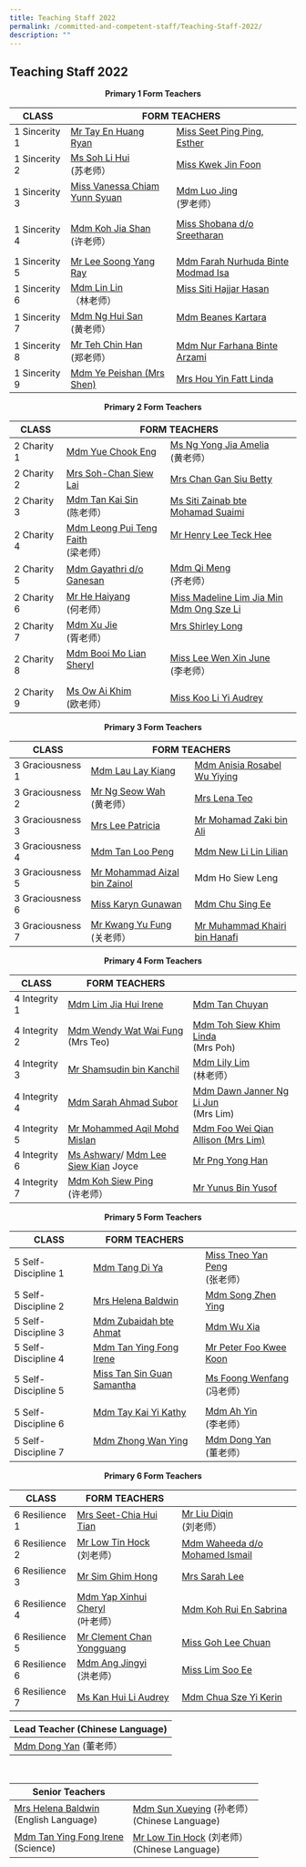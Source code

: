 ```yaml
---
title: Teaching Staff 2022
permalink: /committed-and-competent-staff/Teaching-Staff-2022/
description: ""
---
```


## Teaching Staff 2022

**<center>Primary 1 Form Teachers</center>**

<table>
<thead>
  <tr>
    <th>CLASS</th>
    <th colspan="2">FORM TEACHERS</th>
  </tr>
</thead>
<tbody>
  <tr>
    <td>1 Sincerity 1</td>
    <td><a href="mailto:ryan_tay_en_huang@moe.edu.sg">Mr Tay En Huang Ryan</a></td>
    <td><a href="mailto:seet_ping_ping_esther@moe.edu.sg">Miss Seet Ping Ping, Esther</a></td>
  </tr>
  <tr>
    <td>1 Sincerity 2</td>
    <td><a href="mailto:soh_li_hui@moe.edu.sg">Ms Soh Li Hui</a><br>(苏老师）<br></td>
    <td><a href="mailto:kwek_jin_foon@moe.edu.sg">Miss Kwek Jin Foon</a><br></td>
  </tr>
  <tr>
    <td>1 Sincerity 3</td>
    <td><a href="mailto:vanessa_chiam_yunn_shyuan@moe.edu.sg">Miss Vanessa Chiam Yunn Syuan</a><br><br></td>
    <td><a href="mailto:luo_jing@moe.edu.sg">Mdm Luo Jing</a><br>(罗老师）<br></td>
  </tr>
  <tr>
    <td>1 Sincerity 4</td>
    <td><a href="mailto:koh_jia_shan@moe.edu.sg">Mdm Koh Jia Shan</a><br>(许老师）<br></td>
    <td><a href="mailto:shobana_sreetharan@moe.edu.sg">Miss Shobana d/o Sreetharan</a><br><br></td>
  </tr>
  <tr>
    <td>1 Sincerity 5</td>
    <td><a href="mailto:lee_soong_yang@moe.edu.sg">Mr Lee Soong Yang Ray</a><br></td>
    <td><a href="mailto:farah_nurhuda_mohmad_isa@moe.edu.sg">Mdm Farah Nurhuda Binte Modmad Isa</a><br></td>
  </tr>
  <tr>
    <td>1 Sincerity 6 </td>
    <td><a href="mailto:lin_lin@moe.edu.sg">Mdm Lin Lin</a><br>（林老师）<br></td>
    <td><a href="mailto:siti_hajjar_hasan@moe.edu.sg">Miss Siti Hajjar Hasan</a><br><br></td>
  </tr>
  <tr>
    <td>1 Sincerity 7 </td>
    <td><a href="mailto:ng_hui_san@moe.edu.sg">Mdm Ng Hui San</a><br>(黄老师）<br></td>
    <td><a href="mailto:beanes_kartara@moe.edu.sg">Mdm Beanes Kartara</a><br><br></td>
  </tr>
  <tr>
    <td>1 Sincerity 8</td>
    <td><a href="mailto:teh_chin_han@moe.edu.sg">Mr Teh Chin Han</a><br>(郑老师）<br></td>
    <td><a href="mailto:nur_farhana_arzami@moe.edu.sg">Mdm Nur Farhana Binte Arzami</a><br></td>
  </tr>
  <tr>
    <td>1 Sincerity 9 </td>
    <td><a href="mailto:ye_peishan@moe.edu.sg">Mdm Ye Peishan (Mrs Shen)</a><br></td>
    <td><a href="mailto:hou_yin_fatt@moe.edu.sg">Mrs Hou Yin Fatt Linda</a></td>
  </tr>
</tbody>
</table>

**<center>Primary 2 Form Teachers</center>**

<table>
<thead>
  <tr>
    <th>CLASS</th>
    <th colspan="2">FORM TEACHERS</th>
  </tr>
</thead>
<tbody>
  <tr>
    <td>2 Charity 1</td>
    <td><a href="mailto:yue_chook_eng@moe.edu.sg">Mdm Yue Chook Eng</a></td>
    <td><a href="mailto:ng_yong_jia@moe.edu.sg">Ms Ng Yong Jia Amelia</a> <br>(黄老师）<br></td>
  </tr>
  <tr>
    <td>2 Charity 2</td>
    <td><a href="mailto:soh-chan_siew_lai@moe.edu.sg">Mrs Soh-Chan Siew Lai</a>   <br></td>
    <td><a href="mailto:chan_gan_siu@moe.edu.sg">Mrs Chan Gan Siu Betty</a><br></td>
  </tr>
  <tr>
    <td>2 Charity 3</td>
    <td><a href="mailto:tan_kai_sin_a@moe.edu.sg">Mdm Tan Kai Sin</a><br>(陈老师）<br></td>
    <td><a href="mailto:siti_zainab_mohamed_suaimi@moe.edu.sg">Ms Siti Zainab bte Mohamad Suaimi</a><br></td>
  </tr>
  <tr>
    <td>2 Charity 4</td>
    <td><a href="mailto:faith_leong_pui_teng@moe.edu.sg">Mdm Leong Pui Teng Faith</a><br>(梁老师）<br></td>
    <td><a href="mailto:lee_teck_hee_henry@moe.edu.sg">Mr Henry Lee Teck Hee</a><br><br></td>
  </tr>
  <tr>
    <td>2 Charity 5</td>
    <td><a href="mailto:gayathri_ganesan@moe.edu.sg">Mdm Gayathri d/o Ganesan</a><br></td>
    <td><a href="mailto:qi_meng@moe.edu.sg">Mdm Qi Meng</a><br>(齐老师）<br></td>
  </tr>
  <tr>
    <td>2 Charity 6 </td>
    <td><a href="mailto:he_haiyang@moe.edu.sg">Mr He Haiyang</a><br>(何老师）<br></td>
    <td><a href="mailto:madeline_lim_jia_min@moe.edu.sg">Miss Madeline Lim Jia Min</a><br><a href="mailto:ong_sze_li@moe.edu.sg">Mdm Ong Sze Li</a> </td>
  </tr>
  <tr>
    <td>2 Charity 7 </td>
    <td><a href="mailto:xu_jie@moe.edu.sg">Mdm Xu Jie</a><br>(胥老师）<br></td>
    <td><a href="mailto:shirley_loo_bee_leng@moe.edu.sg">Mrs Shirley Long</a><br><br></td>
  </tr>
  <tr>
    <td>2 Charity 8</td>
    <td><a href="mailto:booi_mo_lian@moe.edu.sg">Mdm Booi Mo Lian Sheryl</a><br><br></td>
    <td><a href="mailto:lee_wen_xin_june@moe.edu.sg">Miss Lee Wen Xin June</a><br>(李老师）</td>
  </tr>
  <tr>
    <td>2 Charity 9 </td>
    <td><a href="mailto:ow_ai_khim@moe.edu.sg">Ms Ow Ai Khim</a><br>(欧老师）<br></td>
    <td><a href="mailto:koo_li_yi_audrey@moe.edu.sg">Miss Koo Li Yi Audrey</a></td>
  </tr>
</tbody>
</table>

**<center>Primary 3 Form Teachers</center>**

<table>
<thead>
  <tr>
    <th>CLASS</th>
    <th colspan="2">FORM TEACHERS<br></th>
  </tr>
</thead>
<tbody>
  <tr>
    <td>3 Graciousness 1</td>
    <td><a href="mailto:lau_lay_kiang@moe.edu.sg">Mdm Lau Lay Kiang</a><br></td>
    <td><a href="mailto:anisia_rosabel_wu@schools.gov.sg">Mdm Anisia Rosabel Wu Yiying</a></td>
  </tr>
  <tr>
    <td>3 Graciousness 2</td>
    <td><a href="mailto:ng_seow_wah@moe.edu.sg">Mr Ng Seow Wah</a><br>(黄老师）<br></td>
    <td><a href="mailto:lena_teo@moe.edu.sg">Mrs Lena Teo</a><br></td>
  </tr>
  <tr>
    <td>3 Graciousness 3</td>
    <td><a href="mailto:lee_patricia@moe.edu.sg">Mrs Lee Patricia</a><br></td>
    <td><a href="mailto:mohamad_zaki_ali@moe.edu.sg">Mr Mohamad Zaki bin Ali</a><br></td>
  </tr>
  <tr>
    <td>3 Graciousness 4</td>
    <td><a href="mailto:tan_loo_peng@moe.edu.sg">Mdm Tan Loo Peng</a><br></td>
    <td><a href="mailto:new_lilin_lilian@moe.edu.sg">Mdm New Li Lin Lilian</a><br></td>
  </tr>
  <tr>
    <td>3 Graciousness 5</td>
    <td><a href="mailto:mohammad_aizal_zainol@moe.edu.sg">Mr Mohammad Aizal bin Zainol</a><br></td>
    <td>Mdm Ho Siew Leng<br></td>
  </tr>
  <tr>
    <td>3 Graciousness 6</td>
    <td><a href="mailto:karyn_gunawan@schools.gov.sg">Miss Karyn Gunawan</a></td>
    <td><a href="mailto:chu_sing_ee@schools.gov.sg">Mdm Chu Sing Ee</a></td>
  </tr>
  <tr>
    <td>3 Graciousness 7</td>
    <td><a href="mailto:kwang_yu_fung@moe.edu.sg">Mr Kwang Yu Fung</a><br>(关老师）<br></td>
    <td><a href="mailto:muhammad_khairi_hanafi@moe.edu.sg">Mr Muhammad Khairi bin Hanafi</a></td>
  </tr>
</tbody>
</table>

**<center>Primary 4 Form Teachers</center>**

<table>
<thead>
  <tr>
    <th>CLASS</th>
    <th>FORM TEACHERS</th>
    <th></th>
  </tr>
</thead>
<tbody>
  <tr>
    <td>4 Integrity 1<br></td>
    <td><a href="mailto:lim_jia_hui@moe.edu.sg">Mdm Lim Jia Hui Irene</a><br></td>
    <td><a href="mailto:tan_chuyan@moe.edu.sg">Mdm Tan Chuyan</a></td>
  </tr>
  <tr>
    <td>4 Integrity 2</td>
    <td><a href="mailto:wat_wai_fung@moe.edu.sg">Mdm Wendy Wat Wai Fung</a><br>(Mrs  Teo)<br></td>
    <td><a href="mailto:toh_siew_khim@moe.edu.sg">Mdm Toh Siew Khim Linda</a><br>(Mrs Poh)</td>
  </tr>
  <tr>
    <td>4 Integrity 3</td>
    <td><a href="mailto:shamsudin_kanchil@moe.edu.sg">Mr Shamsudin bin Kanchil</a><br></td>
    <td><a href="mailto:lim_lily_a@moe.edu.sg">Mdm Lily Lim</a><br>(林老师）</td>
  </tr>
  <tr>
    <td>4 Integrity 4</td>
    <td><a href="mailto:sarah_ahmad_subor@moe.edu.sg">Mdm Sarah Ahmad Subor</a><br></td>
    <td><a href="mailto:dawn_ng_li_jun@moe.edu.sg">Mdm Dawn Janner Ng Li Jun</a><br>(Mrs Lim)<br></td>
  </tr>
  <tr>
    <td>4 Integrity 5</td>
    <td><a href="mailto:mohammed_aqil_mohd_mislan@moe.edu.sg">Mr Mohammed Aqil Mohd Mislan</a><br></td>
    <td><a href="mailto:allison_foo_wei_qian@moe.edu.sg">Mdm Foo Wei Qian Allison (Mrs Lim)</a><br></td>
  </tr>
  <tr>
    <td>4 Integrity 6</td>
    <td><a href="mailto:technamoorthy_ashwary@moe.edu.sg">Ms Ashwary</a>/ <a href="mailto:lee_siew_kian_joyce@moe.edu.sg">Mdm Lee Siew K</a><a href="mailto:lee_siew_kian_joyce@moe.edu.sg">i</a><a href="mailto:lee_siew_kian_joyce@moe.edu.sg">a</a><a href="mailto:lee_siew_kian_joyce@moe.edu.sg">n</a> Joyce<br></td>
    <td><a href="mailto:png_yong_han@moe.edu.sg">Mr Png Yong Han</a><br></td>
  </tr>
  <tr>
    <td> 4 Integrity 7</td>
    <td><a href="mailto:koh_siew_ping@moe.edu.sg">Mdm Koh Siew Ping</a><br>(许老师）<br></td>
    <td><a href="mailto:yunus_b_yusof@schools.gov.sg">Mr Yunus Bin Yusof</a></td>
  </tr>
</tbody>
</table>

**<center>Primary 5 Form Teachers</center>**

<table>
<thead>
  <tr>
    <th>CLASS</th>
    <th>FORM TEACHERS</th>
    <th></th>
  </tr>
</thead>
<tbody>
  <tr>
    <td>5 Self-Discipline 1</td>
    <td><a href="mailto:tang_di_ya@moe.edu.sg">Mdm Tang Di Ya</a></td>
    <td><a href="mailto:tneo_yan_peng@moe.edu.sg">Miss Tneo Yan Peng</a><br>(张老师）<br></td>
  </tr>
  <tr>
    <td>5 Self-Discipline 2</td>
    <td><a href="mailto:helena_baldwin@moe.edu.sg">Mrs Helena Baldwin</a><br></td>
    <td><a href="mailto:song_zhenying@moe.edu.sg">Mdm Song Zhen Ying</a></td>
  </tr>
  <tr>
    <td>5 Self-Discipline 3</td>
    <td><a href="mailto:zubaidah_ahmat@moe.edu.sg">Mdm Zubaidah bte Ahmat</a><br></td>
    <td><a href="mailto:wu_xia@moe.edu.sg">Mdm Wu Xia</a></td>
  </tr>
  <tr>
    <td>5 Self-Discipline 4</td>
    <td><a href="mailto:tan_ying_fong@moe.edu.sg">Mdm Tan Ying Fong Irene</a><br></td>
    <td><a href="mailto:foo_kwee_koon@moe.edu.sg">Mr Peter Foo Kwee Koon</a><br></td>
  </tr>
  <tr>
    <td>5 Self-Discipline 5</td>
    <td><a href="mailto:samantha_s_tan@moe.edu.sg">Miss Tan Sin Guan Samantha</a><br><br></td>
    <td><a href="mailto:foong_wenfang@moe.edu.sg">Ms Foong Wenfang</a><br>(冯老师）<br></td>
  </tr>
  <tr>
    <td>5 Self-Discipline 6</td>
    <td><a href="mailto:tay_kai_yi_kathy@moe.edu.sg">Mdm Tay Kai Yi Kathy</a><br><br></td>
    <td><a href="mailto:ma_ah_yin@moe.edu.sg">Mdm Ah Yin</a><br>(李老师）<br></td>
  </tr>
  <tr>
    <td>5 Self-Discipline 7</td>
    <td><a href="mailto:zhong_wanying@moe.edu.sg">Mdm Zhong Wan Ying</a><br><br></td>
    <td><a href="mailto:dong_yan@moe.edu.sg">Mdm Dong Yan</a><br>(董老师）</td>
  </tr>
</tbody>
</table>

**<center>Primary 6 Form Teachers</center>**

<table>
<thead>
  <tr>
    <th>CLASS</th>
    <th>FORM TEACHERS</th>
    <th></th>
  </tr>
</thead>
<tbody>
  <tr>
    <td>6 Resilience 1</td>
    <td><a href="mailto:chia_hui_tian@moe.edu.sg">Mrs Seet-Chia Hui Tian</a></td>
    <td><a href="mailto:liu_diqin@moe.edu.sg">Mr Liu Diqin</a><br>(刘老师）<br></td>
  </tr>
  <tr>
    <td>6 Resilience 2</td>
    <td><a href="mailto:low_tin_hock@moe.edu.sg">Mr Low Tin Hock</a><br>(刘老师）<br></td>
    <td><a href="mailto:waheeda_mohamed_ismail@moe.edu.sg">Mdm Waheeda d/o Mohamed Ismail</a></td>
  </tr>
  <tr>
    <td>6 Resilience 3</td>
    <td><a href="mailto:sim_ghim_hong@moe.edu.sg">Mr Sim Ghim Hong</a><br></td>
    <td><a href="mailto:sarah_koh_hui_khoon@moe.edu.sg">Mrs Sarah Lee</a><br></td>
  </tr>
  <tr>
    <td>6 Resilience 4</td>
    <td><a href="mailto:cheryl_yap_xinhui@moe.edu.sg">Mdm Yap Xinhui Cheryl</a><br>(叶老师）<br></td>
    <td><a href="mailto:koh_rui_en_sabrina@moe.edu.sg">Mdm Koh Rui En Sabrina</a></td>
  </tr>
  <tr>
    <td>6 Resilience 5</td>
    <td><a href="mailto:chan_yongguang_clement@moe.edu.sg">Mr Clement Chan Yongguang</a><br></td>
    <td><a href="mailto:goh_lee_chuan@moe.edu.sg">Miss Goh Lee Chuan</a></td>
  </tr>
  <tr>
    <td>6 Resilience 6</td>
    <td><a href="mailto:ang_jingyi@moe.edu.sg">Mdm Ang Jingyi</a><br>(洪老师）<br></td>
    <td><a href="mailto:lim_soo_ee@moe.edu.sg">Miss Lim Soo Ee</a><br></td>
  </tr>
  <tr>
    <td>6 Resilience 7</td>
    <td><a href="mailto:kan_hui_li_audrey@moe.edu.sg">Ms Kan Hui Li Audrey</a><br></td>
    <td><a href="mailto:chua_sze_yi@moe.edu.sg">Mdm Chua Sze Yi Kerin</a></td>
  </tr>
</tbody>
</table>

<table>
<thead>
  <tr>
    <th>Lead Teacher (Chinese Language)</th>
  </tr>
</thead>
<tbody>
  <tr>
    <td><a href="mailto:dong_yan@moe.edu.sg">Mdm Dong Yan</a>  (董老师）</td>
  </tr>
</tbody>
</table>

<br>

<table>
<thead>
  <tr>
    <th>Senior Teachers</th>
    <th></th>
  </tr>
</thead>
<tbody>
  <tr>
    <td><a href="mailto:helena_baldwin@moe.edu.sg">Mrs Helena Baldwin</a> <br>(English Language) </td>
    <td><a href="mailto:sun_xueying@moe.edu.sg">Mdm Sun Xueying</a>  (孙老师）<br>(Chinese Language)</td>
  </tr>
  <tr>
    <td><a href="mailto:tan_ying_fong@moe.edu.sg">Mdm Tan Ying Fong Irene</a> <br>(Science)</td>
    <td><a href="mailto:low_tin_hock@moe.edu.sg">Mr Low Tin Hock</a> (刘老师）<br>(Chinese Language)</td>
  </tr>
</tbody>
</table>